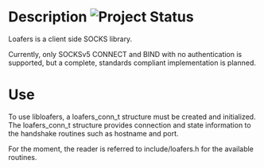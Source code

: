 # Description ![Project Status](http://stillmaintained.com/eatnumber1/loafers.png)
Loafers is a client side SOCKS library.

Currently, only SOCKSv5 CONNECT and BIND with no authentication is supported, but a
complete, standards compliant implementation is planned.

# Use
To use libloafers, a loafers_conn_t structure must be created and initialized. The
loafers_conn_t structure provides connection and state information to the
handshake routines such as hostname and port.

For the moment, the reader is referred to include/loafers.h for the available
routines.

<!-- vim: set tw=80: -->
